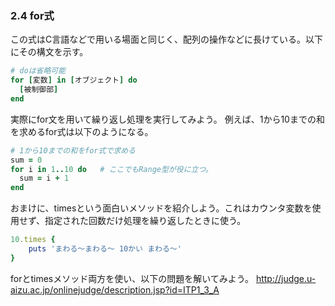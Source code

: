 ### 2.4 for式
この式はC言語などで用いる場面と同じく、配列の操作などに長けている。以下にその構文を示す。

```ruby
# doは省略可能
for [変数] in [オブジェクト] do
  [被制御部]
end
```

実際にfor文を用いて繰り返し処理を実行してみよう。
例えば、1から10までの和を求めるfor式は以下のようになる。

```ruby
# 1から10までの和をfor式で求める
sum = 0
for i in 1..10 do   # ここでもRange型が役に立つ。
  sum = i + 1
end
```

おまけに、timesという面白いメソッドを紹介しよう。これはカウンタ変数を使用せず、指定された回数だけ処理を繰り返したときに使う。

```ruby
10.times {
	puts 'まわる〜まわる〜 10かい まわる〜'
}
```

forとtimesメソッド両方を使い、以下の問題を解いてみよう。 
http://judge.u-aizu.ac.jp/onlinejudge/description.jsp?id=ITP1_3_A 